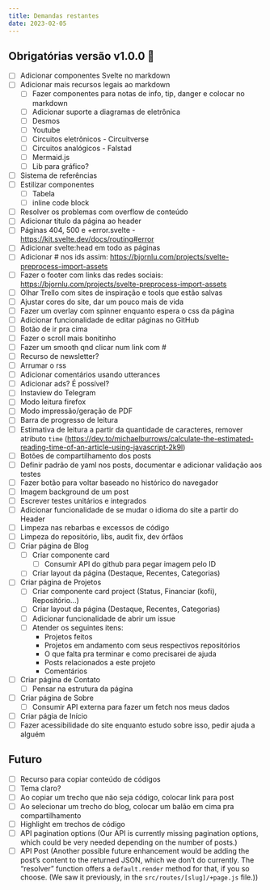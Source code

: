 ```yaml
---
title: Demandas restantes
date: 2023-02-05
---
```


## Obrigatórias versão v1.0.0 🚧

- [ ] Adicionar componentes Svelte no markdown
- [ ] Adicionar mais recursos legais ao markdown
  - [ ] Fazer componentes para notas de info, tip, danger e colocar no markdown
  - [ ] Adicionar suporte a diagramas de eletrônica
  - [ ] Desmos
  - [ ] Youtube
  - [ ] Circuitos eletrônicos - Circuitverse
  - [ ] Circuitos analógicos - Falstad
  - [ ] Mermaid.js
  - [ ] Lib para gráfico?
- [ ] Sistema de referências
- [ ] Estilizar componentes
  - [ ] Tabela
  - [ ] inline code block
- [ ] Resolver os problemas com overflow de conteúdo
- [ ] Adicionar título da página ao header
- [ ] Páginas 404, 500 e +error.svelte - https://kit.svelte.dev/docs/routing#error
- [ ] Adicionar svelte:head em todo as páginas
- [ ] Adicionar # nos ids assim: https://bjornlu.com/projects/svelte-preprocess-import-assets
- [ ] Fazer o footer com links das redes sociais: https://bjornlu.com/projects/svelte-preprocess-import-assets
- [ ] Olhar Trello com sites de inspiração e tools que estão salvas
- [ ] Ajustar cores do site, dar um pouco mais de vida
- [ ] Fazer um overlay com spinner enquanto espera o css da página
- [ ] Adicionar funcionalidade de editar páginas no GitHub
- [ ] Botão de ir pra cima
- [ ] Fazer o scroll mais bonitinho
- [ ] Fazer um smooth qnd clicar num link com #
- [ ] Recurso de newsletter?
- [ ] Arrumar o rss
- [ ] Adicionar comentários usando utterances
- [ ] Adicionar ads? É possível?
- [ ] Instaview do Telegram
- [ ] Modo leitura firefox
- [ ] Modo impressão/geração de PDF
- [ ] Barra de progresso de leitura
- [ ] Estimativa de leitura a partir da quantidade de caracteres, remover atributo `time` (https://dev.to/michaelburrows/calculate-the-estimated-reading-time-of-an-article-using-javascript-2k9l)
- [ ] Botões de compartilhamento dos posts
- [ ] Definir padrão de yaml nos posts, documentar e adicionar validação aos testes
- [ ] Fazer botão para voltar baseado no histórico do navegador
- [ ] Imagem background de um post
- [ ] Escrever testes unitários e integrados
- [ ] Adicionar funcionalidade de se mudar o idioma do site a partir do Header
- [ ] Limpeza nas rebarbas e excessos de código
- [ ] Limpeza do repositório, libs, audit fix, dev órfãos
- [ ] Criar página de Blog
  - [ ] Criar componente card
    - [ ] Consumir API do github para pegar imagem pelo ID
  - [ ] Criar layout da página (Destaque, Recentes, Categorias)
- [ ] Criar página de Projetos
  - [ ] Criar componente card project (Status, Financiar (kofi), Repositório...)
  - [ ] Criar layout da página (Destaque, Recentes, Categorias)
  - [ ] Adicionar funcionalidade de abrir um issue
  - [ ] Atender os seguintes itens:
    - Projetos feitos
    - Projetos em andamento com seus respectivos repositórios
    - O que falta pra terminar e como precisarei de ajuda
    - Posts relacionados a este projeto
    - Comentários
- [ ] Criar página de Contato
  - [ ] Pensar na estrutura da página
- [ ] Criar página de Sobre
  - [ ] Consumir API externa para fazer um fetch nos meus dados
- [ ] Criar págia de Início
- [ ] Fazer acessibilidade do site enquanto estudo sobre isso, pedir ajuda a alguém

## Futuro

- [ ] Recurso para copiar conteúdo de códigos
- [ ] Tema claro?
- [ ] Ao copiar um trecho que não seja código, colocar link para post
- [ ] Ao selecionar um trecho do blog, colocar um balão em cima pra compartilhamento
- [ ] Highlight em trechos de código
- [ ] API pagination options (Our API is currently missing pagination options, which could be very needed depending on the number of posts.)
- [ ] API Post (Another possible future enhancement would be adding the post’s content to the returned JSON, which we don’t do currently. The “resolver” function offers a `default.render` method for that, if you so choose. (We saw it previously, in the `src/routes/[slug]/+page.js` file.))
